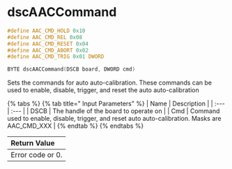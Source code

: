 # dscAACCommand

```c
#define AAC_CMD_HOLD 0x10
#define AAC_CMD_REL 0x08
#define AAC_CMD_RESET 0x04
#define AAC_CMD_ABORT 0x02
#define AAC_CMD_TRIG 0x01 DWORD

BYTE dscAACCommand(DSCB board, DWORD cmd)
```

Sets the commands for auto auto-calibration. These commands can be used to enable, disable, trigger, and reset the auto auto-calibration

{% tabs %}
{% tab title=" Input Parameters" %}
| Name | Description |
| :--- | :--- |
| DSCB | The handle of the board to operate on |
| Cmd | Command used to enable, disable, trigger, and reset auto auto-calibration. Masks are AAC\_CMD\_XXX |
{% endtab %}
{% endtabs %}

| Return Value |
| :--- |
| Error code or 0. |

